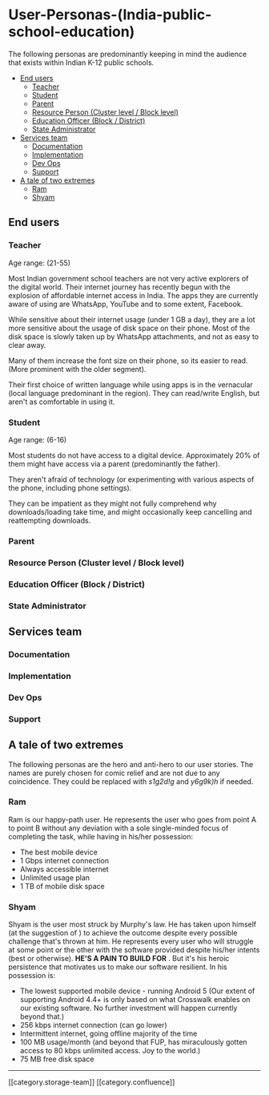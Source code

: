 # User-Personas-(India-public-school-education)

The following personas are predominantly keeping in mind the audience that exists within Indian K-12 public schools.

* [End users](user-personas-india-public-school-education.md#end-users)
  * [Teacher](user-personas-india-public-school-education.md#teacher)
  * [Student](user-personas-india-public-school-education.md#student)
  * [Parent](user-personas-india-public-school-education.md#parent)
  * [Resource Person (Cluster level / Block level)](user-personas-india-public-school-education.md#resource-person-\(cluster-level-/-block-level\))
  * [Education Officer (Block / District)](user-personas-india-public-school-education.md#education-officer-\(block-/-district\))
  * [State Administrator](user-personas-india-public-school-education.md#state-administrator)
* [Services team](user-personas-india-public-school-education.md#services-team)
  * [Documentation](user-personas-india-public-school-education.md#documentation)
  * [Implementation](user-personas-india-public-school-education.md#implementation)
  * [Dev Ops](user-personas-india-public-school-education.md#dev-ops)
  * [Support](user-personas-india-public-school-education.md#support)
* [A tale of two extremes](user-personas-india-public-school-education.md#a-tale-of-two-extremes)
  * [Ram](user-personas-india-public-school-education.md#ram)
  * [Shyam](user-personas-india-public-school-education.md#shyam)

## End users

### Teacher

Age range: (21-55)

Most Indian government school teachers are not very active explorers of the digital world. Their internet journey has recently begun with the explosion of affordable internet access in India. The apps they are currently aware of using are WhatsApp, YouTube and to some extent, Facebook.&#x20;

While sensitive about their internet usage (under 1 GB a day), they are a lot more sensitive about the usage of disk space on their phone. Most of the disk space is slowly taken up by WhatsApp attachments, and not as easy to clear away.

Many of them increase the font size on their phone, so its easier to read. (More prominent with the older segment).

Their first choice of written language while using apps is in the vernacular (local language predominant in the region). They can read/write English, but aren't as comfortable in using it.

### Student

Age range: (6-16)

Most students do not have access to a digital device. Approximately 20% of them might have access via a parent (predominantly the father).

They aren't afraid of technology (or experimenting with various aspects of the phone, including phone settings).

They can be impatient as they might not fully comprehend why downloads/loading take time, and might occasionally keep cancelling and reattempting downloads.

### Parent

### Resource Person (Cluster level / Block level)

### Education Officer (Block / District)

### State Administrator

## Services team

### Documentation

### Implementation

### Dev Ops

### Support

## A tale of two extremes

The following personas are the hero and anti-hero to our user stories. The names are purely chosen for comic relief and are not due to any coincidence. They could be replaced with _s1g2d!g_ and _y6g9k)h_ if needed.

### Ram

Ram is our happy-path user. He represents the user who goes from point A to point B without any deviation with a sole single-minded focus of completing the task, while having in his/her possession:

* The best mobile device
* 1 Gbps internet connection
* Always accessible internet
* Unlimited usage plan
* 1 TB of mobile disk space

### Shyam

Shyam is the user most struck by Murphy's law. He has taken upon himself (at the suggestion of ) to achieve the outcome despite every possible challenge that's thrown at him. He represents every user who will struggle at some point or the other with the software provided despite his/her intents (best or otherwise). **HE'S A PAIN TO BUILD FOR** . But it's his heroic persistence that motivates us to make our software resilient. In his possession is:

* The lowest supported mobile device - running Android 5 (Our extent of supporting Android 4.4+ is only based on what Crosswalk enables on our existing software. No further investment will happen currently beyond that.)
* 256 kbps internet connection (can go lower)
* Intermittent internet, going offline majority of the time
* 100 MB usage/month (and beyond that FUP, has miraculously gotten access to 80 kbps unlimited access. Joy to the world.)
* 75 MB free disk space

***

\[\[category.storage-team]] \[\[category.confluence]]
